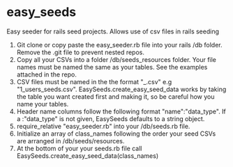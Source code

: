 # easy_seeds
Easy seeder for rails seed projects. Allows use of csv files in rails seeding

1. Git clone or copy paste the easy_seeder.rb file into your rails /db folder. Remove the .git file to prevent nested repos.
2. Copy all your CSVs into a folder /db/seeds_resources folder. Your file names must be named the same as your tables. See the examples attached in the repo.
3. CSV files must be named in the the format "<number>_<tablename plural>.csv" e.g "1_users_seeds.csv". EasySeeds.create_easy_seed_data works by taking the table you want created first and making it, so be careful how you name your tables.
4. Header name columns follow the following format "name":"data_type". If a :"data_type" is not given, EasySeeds defaults to a string object.
5. require_relative "easy_seeder.rb" into your /db/seeds.rb file.
6. Initialize an array of class_names following the order your seed CSVs are arranged in /db/seeds/resources.
7. At the bottom of your your seeds.rb file call EasySeeds.create_easy_seed_data(class_names)
